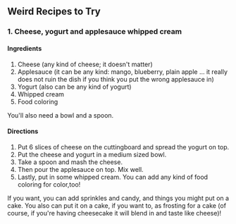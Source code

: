 ## Weird Recipes to Try

### 1. Cheese, yogurt and applesauce whipped cream

#### Ingredients

1. Cheese (any kind of cheese; it doesn't matter) 
2. Applesauce (it can be any kind: mango, blueberry, plain apple ... it really does not ruin the dish if you think you put the wrong applesauce in)
3. Yogurt (also can be any kind of yogurt)
4. Whipped cream
5. Food coloring

You'll also need a bowl and a spoon.

#### Directions

1. Put 6 slices of cheese on the cuttingboard and spread the yogurt on top. 
2. Put the cheese and yogurt in a medium sized bowl. 
3. Take a spoon and mash the cheese. 
4. Then pour the applesauce on top. Mix well. 
5. Lastly, put in some whipped cream. You can add any kind of food coloring for color,too! 

If you want, you can add sprinkles and candy, and things you might put on a cake. You also can put it on a cake, if you want to, as frosting for a cake (of course, if you're having cheesecake it will blend in and taste like cheese)!